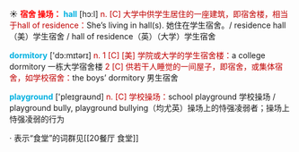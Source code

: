 ☀ <font color="red">**宿舍 操场：**</font>
<font color="sky blue">**hall**</font> [hɔ:l] 
<font color="#c00000">n. [C] 大学中供学生居住的一座建筑，即宿舍楼，相当于hall of residence：</font>She’s living in hall(s). 她住在学生宿舍。/ residence hall（美）学生宿舍 / hall of residence（英）（大学）学生宿舍

<font color="sky blue">**dormitory**</font> ['dɔ:mɪtərɪ] 
<font color="#c00000">n. 1 [C] [美] 学院或大学的学生宿舍楼：</font>a college dormitory 一栋大学宿舍楼 <font color="#c00000">2 [C] 供若干人睡觉的一间屋子，即宿舍，或集体宿舍，如学校宿舍：</font>the boys’ dormitory 男生宿舍

<font color="sky blue">**playground**</font> ['pleɪgraʊnd] 
<font color="#c00000">n. [C] 学校操场：</font>school playground 学校操场 / playground bully, playground bullying（均尤英）操场上的恃强凌弱者；操场上恃强凌弱的行为

· 表示“食堂”的词群见[[20餐厅 食堂]]
